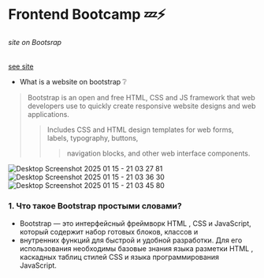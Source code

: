 # Frontend Bootcamp :zzz::zap:
###### site on Bootsrap
[see site](http://127.0.0.1:5500/index.html)
- What is a website on bootstrap :grey_question:
>Bootstrap is an open and free HTML, CSS and JS framework that web developers use to quickly create responsive website designs and web applications.
>>Includes CSS and HTML design templates for web forms, labels, typography, buttons, 
>>>navigation blocks, and other web interface components.
>>>
![Desktop Screenshot 2025 01 15 - 21 03 27 81](https://github.com/user-attachments/assets/bd5bbead-8552-4781-b0c8-913e007f057d)
![Desktop Screenshot 2025 01 15 - 21 03 36 30](https://github.com/user-attachments/assets/cca37216-3080-44be-86f3-4687657daf07)
![Desktop Screenshot 2025 01 15 - 21 03 45 80](https://github.com/user-attachments/assets/0ea3d515-87fe-452e-a592-d97e570a33a6)
### 1. Что такое Bootstrap простыми словами?
- Bootstrap — это интерфейсный фреймворк HTML , CSS и JavaScript, который содержит набор готовых блоков, классов и
- внутренних функций для быстрой и удобной разработки. Для его использования необходимы базовые знания языка разметки HTML , каскадных таблиц стилей CSS и языка программирования JavaScript.
